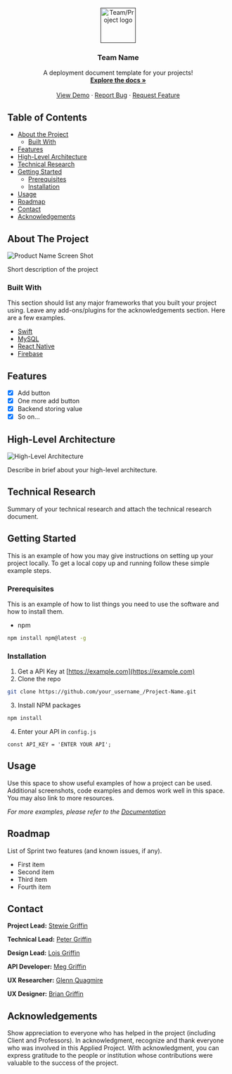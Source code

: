 <!--
*** Thanks for checking out this README Template. If you have a suggestion that would
*** make this better, please fork the repo and create a pull request or simply open
*** an issue with the tag "enhancement".
*** Thanks again! Now go create something AMAZING! :D
-->
<!-- PROJECT LOGO -->
<p align="center">
  <a href="">
    <img src="images/logo.png" alt="Team/Project logo" width="80" height="80">
  </a>

  <h3 align="center">Team Name</h3>

  <p align="center">
    A deployment document template for your projects!
    <br />
    <a href="https://github.com/shah0150/deployment-document-template/blob/master/README.md"><strong>Explore the docs »</strong></a>
    <br />
    <br />
    <a href="https://shah0150.github.io/">View Demo</a>
    ·
    <a href="https://github.com/shah0150/deployment-document-template/issues">Report Bug</a>
    ·
    <a href="https://github.com/shah0150/deployment-document-template/issues">Request Feature</a>
  </p>
</p>

<!-- TABLE OF CONTENTS -->
## Table of Contents

* [About the Project](#about-the-project)
  * [Built With](#built-with)
* [Features](#features)
* [High-Level Architecture](#high-level-architecture)
* [Technical Research](#technical-research)
* [Getting Started](#getting-started)
  * [Prerequisites](#prerequisites)
  * [Installation](#installation)
* [Usage](#usage)
* [Roadmap](#roadmap)
* [Contact](#contact)
* [Acknowledgements](#acknowledgements)

<!-- ABOUT THE PROJECT -->
## About The Project

![Product Name Screen Shot](https://github.com/shah0150/deployment-document-template/blob/master/images/screenshot.png?raw=true)

Short description of the project 

### Built With
This section should list any major frameworks that you built your project using. Leave any add-ons/plugins for the acknowledgements section. Here are a few examples.
* [Swift](https://developer.apple.com/swift/)
* [MySQL](https://www.mysql.com/)
* [React Native](https://reactnative.dev/)
* [Firebase](https://firebase.google.com/)

<!-- Features list -->
## Features
- [x] Add button
- [x] One more add button
- [x] Backend storing value
- [x] So on...

<!-- High-Level Architecture -->
## High-Level Architecture

![High-Level Architecture](https://github.com/shah0150/deployment-document-template/blob/master/images/hla.png?raw=true)

Describe in brief about your high-level architecture.

<!-- Technical Research -->
## Technical Research

Summary of your technical research and attach the technical research document.

<!-- Getting Started -->
## Getting Started
This is an example of how you may give instructions on setting up your project locally.
To get a local copy up and running follow these simple example steps.

### Prerequisites

This is an example of how to list things you need to use the software and how to install them.
* npm
```sh
npm install npm@latest -g
```

### Installation

1. Get a API Key at [https://example.com](https://example.com)
2. Clone the repo
```sh
git clone https://github.com/your_username_/Project-Name.git
```
3. Install NPM packages
```sh
npm install
```
4. Enter your API in `config.js`
```JS
const API_KEY = 'ENTER YOUR API';
```

<!-- USAGE EXAMPLES -->
## Usage

Use this space to show useful examples of how a project can be used. Additional screenshots, code examples and demos work well in this space. You may also link to more resources.

_For more examples, please refer to the [Documentation](https://example.com)_

<!-- ROADMAP -->
## Roadmap

List of Sprint two features (and known issues, if any).
- First item
- Second item
- Third item
- Fourth item

<!-- Contact -->
## Contact

**Project Lead:** [Stewie Griffin](mailto:username@algonquinlive.com)

**Technical Lead:** [Peter Griffin](mailto:liu00415@algonquinlive.com)

**Design Lead:** [Lois Griffin](mailto:username@algonquinlive.com)

**API Developer:** [Meg Griffin](mailto:username@algonquinlive.com)

**UX Researcher:** [Glenn Quagmire](mailto:liu00396@algonquinlive.com)

**UX Designer:** [Brian Griffin](mailto:username@algonquinlive.com)

<!-- Acknowledgements -->
## Acknowledgements
Show appreciation to everyone who has helped in the project (including Client and Professors). In acknowledgment, recognize and thank everyone who was involved in this Applied Project. With acknowledgment, you can express gratitude to the people or institution whose contributions were valuable to the success of the project.
